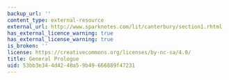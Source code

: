 ```yaml
---
backup_url: ''
content_type: external-resource
external_url: http://www.sparknotes.com/lit/canterbury/section1.rhtml
has_external_licence_warning: true
has_external_license_warning: true
is_broken: ''
license: https://creativecommons.org/licenses/by-nc-sa/4.0/
title: General Prologue
uid: 53bb3e34-4d42-48a5-9b49-666889f47231
---
```

